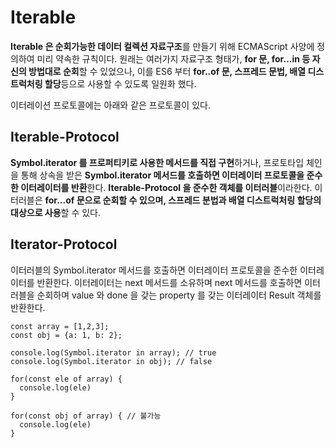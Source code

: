# Iterable

**Iterable 은 순회가능한 데이터 컬렉션 자료구조**를 만들기 위해 ECMAScript 사양에 정의하여 미리 약속한 규칙이다. 원래는 여러가지 자료구조 형태가, **for 문, for...in 등 자신의 방법대로 순회**할 수 있었으나, 이를 ES6 부터 **for..of 문, 스프레드 문법, 배열 디스트럭처링 할당**등으로 사용할 수 있도록 일원화 했다.

이터레이션 프로토콜에는 아래와 같은 프로토콜이 있다.

## Iterable-Protocol

**Symbol.iterator 를 프로퍼티키로 사용한 메서드를 직접 구현**하거나, 프로토타입 체인을 통해 상속을 받은 **Symbol.iterator 메서드를 호출하면 이터레이터 프로토콜을 준수한 이터레이터를 반환**한다. **Iterable-Protocol 을 준수한 객체를 이터러블**이라한다. 이터러블은 **for...of 문으로 순회할 수 있으며, 스프레드 분법과 배열 디스트럭처링 할당의 대상으로 사용**할 수 있다.

## Iterator-Protocol

이터러블의 Symbol.iterator 메서드를 호출하면 이터레이터 프로토콜을 준수한 이터레이터를 반환한다. 이터레이터는 next 메서드를 소유하며 next 메서드를 호출하면 이터러블을 순회하며 value 와 done 을 갖는 property 를 갖는 이터레이터 Result 객체를 반환한다.

```javascript=
const array = [1,2,3];
const obj = {a: 1, b: 2};

console.log(Symbol.iterator in array); // true
console.log(Symbol.iterator in obj); // false

for(const ele of array) {
  console.log(ele)
}

for(const obj of array) { // 불가능
  console.log(ele)
}
```
